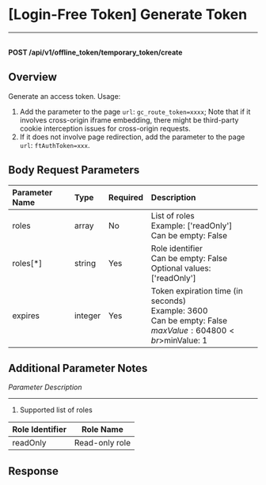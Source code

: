 # [Login-Free Token] Generate Token

---

<br />**POST /api/v1/offline_token/temporary_token/create**

## Overview
Generate an access token.
Usage:
1. Add the parameter to the page `url`: `gc_route_token=xxxx`; Note that if it involves cross-origin iframe embedding, there might be third-party cookie interception issues for cross-origin requests.
2. If it does not involve page redirection, add the parameter to the page `url`: `ftAuthToken=xxx`.


## Body Request Parameters

| Parameter Name | Type   | Required | Description               |
|:--------------|:-------|:--------|:--------------------------|
| roles         | array  | No      | List of roles<br>Example: ['readOnly'] <br>Can be empty: False <br> |
| roles[*]      | string | Yes     | Role identifier<br>Can be empty: False <br>Optional values: ['readOnly'] <br> |
| expires       | integer| Yes     | Token expiration time (in seconds)<br>Example: 3600 <br>Can be empty: False <br>$maxValue: 604800 <br>$minValue: 1 <br> |

## Additional Parameter Notes

*Parameter Description*

--------------

1. Supported list of roles

| Role Identifier | Role Name |
|-----------------|-----------|
| readOnly        | Read-only role |



## Response
```shell
 
```
